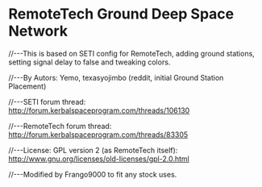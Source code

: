 # RemoteTech Ground Deep Space Network


//---This is based on SETI config for RemoteTech, adding ground stations, setting signal delay to false and tweaking colors.

//---By Autors: Yemo, texasyojimbo (reddit, initial Ground Station Placement)

//---SETI forum thread: http://forum.kerbalspaceprogram.com/threads/106130

//---RemoteTech forum thread: http://forum.kerbalspaceprogram.com/threads/83305

//---License: GPL version 2 (as RemoteTech itself): http://www.gnu.org/licenses/old-licenses/gpl-2.0.html

//---Modified by Frango9000 to fit any stock uses.
